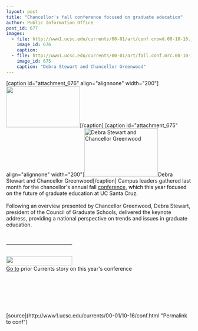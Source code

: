 ```yaml
---
layout: post
title: "Chancellor's fall conference focused on graduate education"
author: Public Information Office
post_id: 677
images:
  - file: http://www1.ucsc.edu/currents/00-01/art/conf.crowd.00-10-16.jpg
    image_id: 676
    caption: 
  - file: http://www1.ucsc.edu/currents/00-01/art/fall.conf.mrc.00-10-16.jpg
    image_id: 675
    caption: "Debra Stewart and Chancellor Greenwood"
---
```


[caption id="attachment_676" align="alignnone" width="200"]<a href="http://localhost/mysite/wp-content/uploads/2000/10/conf.crowd.00-10-16.jpg"><img class="size-full wp-image-676" src="http://localhost/mysite/wp-content/uploads/2000/10/conf.crowd.00-10-16.jpg" alt="" width="200" height="111" /></a>[/caption]
[caption id="attachment_675" align="alignnone" width="200"]<a href="http://localhost/mysite/wp-content/uploads/2000/10/fall.conf.mrc.00-10-16.jpg"><img class="size-full wp-image-675" src="http://localhost/mysite/wp-content/uploads/2000/10/fall.conf.mrc.00-10-16.jpg" alt="Debra Stewart and Chancellor Greenwood" width="200" height="130" /></a>Debra Stewart and Chancellor Greenwood[/caption]
Campus leaders gathered last month for the chancellor's annual <font color="#000000">fall</font> <a href="http://bas.ucsc.edu/events/index.cfm?fuseaction=home&amp;ConfID=100">conference,</a> <font color="#000000">which this year focused on</font> the future of graduate education at UC Santa Cruz.<br>
<br>
Following an overview presented by Chancellor Greenwood, Debra Stewart, president of the Council of Graduate Schools, delivered the keynote address, providing a national perspective on trends and issues in graduate education.
<p>
  <br>
</p>
<hr align="left" width="179">
<br>
<img align="bottom" alt=" " border="0" height="25" src="../../images/trans.gif" width="179"><br>
<a href="http://www.ucsc.edu/currents/00-01/09-11/conf.html">Go to</a> prior Currents story on this year's conference
<p>
  <br>
  <br>
</p>
<p>
  <br>
  <br>

</p>
[source](http://www1.ucsc.edu/currents/00-01/10-16/conf.html "Permalink to conf")
